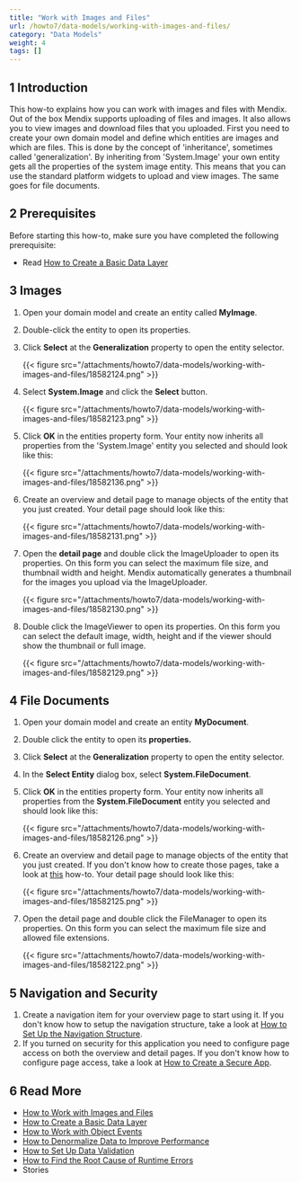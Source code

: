 ```yaml
---
title: "Work with Images and Files"
url: /howto7/data-models/working-with-images-and-files/
category: "Data Models"
weight: 4
tags: []
---
```


## 1 Introduction

This how-to explains how you can work with images and files with Mendix. Out of the box Mendix supports uploading of files and images. It also allows you to view images and download files that you uploaded. First you need to create your own domain model and define which entities are images and which are files. This is done by the concept of 'inheritance', sometimes called 'generalization'. By inheriting from 'System.Image' your own entity gets all the properties of the system image entity. This means that you can use the standard platform widgets to upload and view images. The same goes for file documents.

## 2 Prerequisites

Before starting this how-to, make sure you have completed the following prerequisite:

* Read [How to Create a Basic Data Layer](/howto7/data-models/create-a-basic-data-layer/)

## 3 Images

1. Open your domain model and create an entity called **MyImage**.
2. Double-click the entity to open its properties.
3. Click **Select** at the **Generalization** property to open the entity selector.

    {{< figure src="/attachments/howto7/data-models/working-with-images-and-files/18582124.png" >}}

4. Select **System.Image** and click the **Select** button.

    {{< figure src="/attachments/howto7/data-models/working-with-images-and-files/18582123.png" >}}

5. Click **OK** in the entities property form. Your entity now inherits all properties from the 'System.Image' entity you selected and should look like this:

    {{< figure src="/attachments/howto7/data-models/working-with-images-and-files/18582136.png" >}}

6. Create an overview and detail page to manage objects of the entity that you just created. Your detail page should look like this:

    {{< figure src="/attachments/howto7/data-models/working-with-images-and-files/18582131.png" >}}

7. Open the **detail page** and double click the ImageUploader to open its properties. On this form you can select the maximum file size, and thumbnail width and height. Mendix automatically generates a thumbnail for the images you upload via the ImageUploader.

    {{< figure src="/attachments/howto7/data-models/working-with-images-and-files/18582130.png" >}}

8. Double click the ImageViewer to open its properties. On this form you can select the default image, width, height and if the viewer should show the thumbnail or full image.

    {{< figure src="/attachments/howto7/data-models/working-with-images-and-files/18582129.png" >}}

## 4 File Documents

1. Open your domain model and create an entity **MyDocument**.
2. Double click the entity to open its **properties.**
3. Click **Select** at the **Generalization** property to open the entity selector.
4. In the **Select Entity** dialog box, select **System.FileDocument**.
5. Click **OK** in the entities property form. Your entity now inherits all properties from the **System.FileDocument** entity you selected and should look like this:

    {{< figure src="/attachments/howto7/data-models/working-with-images-and-files/18582126.png" >}}

6. Create an overview and detail page to manage objects of the entity that you just created. If you don't know how to create those pages, take a look at [this](/howto7/front-end/create-your-first-two-overview-and-detail-pages/) how-to. Your detail page should look like this:

    {{< figure src="/attachments/howto7/data-models/working-with-images-and-files/18582125.png" >}}

7. Open the detail page and double click the FileManager to open its properties. On this form you can select the maximum file size and allowed file extensions.

    {{< figure src="/attachments/howto7/data-models/working-with-images-and-files/18582122.png" >}}

## 5 Navigation and Security

1. Create a navigation item for your overview page to start using it. If you don't know how to setup the navigation structure, take a look at [How to Set Up the Navigation Structure](/howto7/general/setting-up-the-navigation-structure/).
2. If you turned on security for this application you need to configure page access on both the overview and detail pages. If you don't know how to configure page access, take a look at [How to Create a Secure App](/howto7/security/create-a-secure-app/).

## 6 Read More

* [How to Work with Images and Files](/howto7/data-models/working-with-images-and-files/)
* [How to Create a Basic Data Layer](/howto7/data-models/create-a-basic-data-layer/)
* [How to Work with Object Events](/howto7/data-models/working-with-object-events/)
* [How to Denormalize Data to Improve Performance](/howto7/data-models/denormalize-data-to-improve-performance/)
* [How to Set Up Data Validation](/howto7/data-models/setting-up-data-validation/)
* [How to Find the Root Cause of Runtime Errors](/howto7/monitoring-troubleshooting/finding-the-root-cause-of-runtime-errors/)
* Stories
